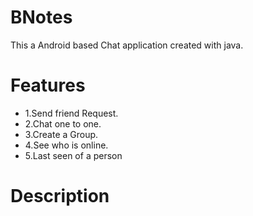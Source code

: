 # BNotes
This a Android based Chat application created with java.

# Features
  * 1.Send friend Request.                                                                         
  * 2.Chat one to one.                                                                             
  * 3.Create a Group.                                                                               
  * 4.See who is online.                                                                          
  * 5.Last seen of a person
  
# Description
  
